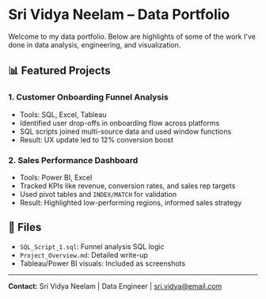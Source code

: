 # Sri Vidya Neelam – Data Portfolio

Welcome to my data portfolio. Below are highlights of some of the work I've done in data analysis, engineering, and visualization.

## 📊 Featured Projects

### 1. Customer Onboarding Funnel Analysis
- Tools: SQL, Excel, Tableau
- Identified user drop-offs in onboarding flow across platforms
- SQL scripts joined multi-source data and used window functions
- Result: UX update led to 12% conversion boost

### 2. Sales Performance Dashboard
- Tools: Power BI, Excel
- Tracked KPIs like revenue, conversion rates, and sales rep targets
- Used pivot tables and `INDEX/MATCH` for validation
- Result: Highlighted low-performing regions, informed sales strategy

## 📂 Files
- `SQL_Script_1.sql`: Funnel analysis SQL logic
- `Project_Overview.md`: Detailed write-up
- Tableau/Power BI visuals: Included as screenshots

---
**Contact:** Sri Vidya Neelam | Data Engineer | sri.vidya@email.com
